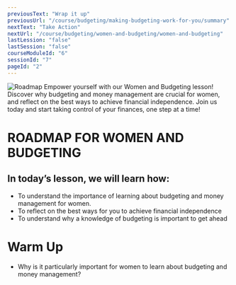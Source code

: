 ```yaml
---
previousText: "Wrap it up"
previousUrl: "/course/budgeting/making-budgeting-work-for-you/summary"
nextText: "Take Action"
nextUrl: "/course/budgeting/women-and-budgeting/women-and-budgeting"
lastLession: "false"
lastSession: "false"
courseModuleId: "6"
sessionId: "7"
pageId: "2"
---
```



![Roadmap](/assets/img/roadmap.png)
<sparkle-character-intro class="shift-up-overlap" position="right" character="yuna">
Empower yourself with our Women and Budgeting lesson! Discover why budgeting and money management are crucial for women, and reflect on the best ways to achieve financial independence. Join us today and start taking control of your finances, one step at a time!</sparkle-character-intro>

# ROADMAP FOR WOMEN AND BUDGETING

## In today’s lesson, we will learn how:

- To understand the importance of learning about budgeting and money management for women.
- To reflect on the best ways for you to achieve financial independence
- To understand why a knowledge of budgeting is important to get ahead

# Warm Up

- Why is it particularly important for women to learn about budgeting and money management?
